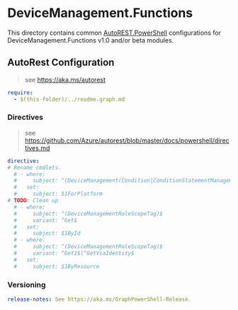 # DeviceManagement.Functions

This directory contains common [AutoREST.PowerShell](https://github.com/Azure/autorest.powershell) configurations for DeviceManagement.Functions v1.0 and/or beta modules.

## AutoRest Configuration

> see <https://aka.ms/autorest>

``` yaml
require:
  - $(this-folder)/../readme.graph.md
```

### Directives

> see https://github.com/Azure/autorest/blob/master/docs/powershell/directives.md

``` yaml
directive:
# Rename cmdlets.
  # - where:
  #     subject: ^(DeviceManagement(Condition|ConditionStatementManagementCondition|ConditionStatementManagementConditionStatement))$
  #   set:
  #     subject: $1ForPlatform
# TODO: Clean up
  # - where:
  #     subject: ^(DeviceManagementRoleScopeTag)$
  #     variant: ^Get$
  #   set:
  #     subject: $1ById
  # - where:
  #     subject: ^(DeviceManagementRoleScopeTag)$
  #     variant: ^Get1$|^GetViaIdentity$
  #   set:
  #     subject: $1ByResource
```

### Versioning

``` yaml
release-notes: See https://aka.ms/GraphPowerShell-Release.
```

